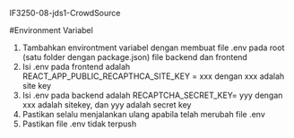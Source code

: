 IF3250-08-jds1-CrowdSource


#Environment Variabel
1. Tambahkan environtment variabel dengan membuat file .env pada root (satu folder dengan package.json) file backend dan frontend
2. Isi .env pada frontend adalah
REACT_APP_PUBLIC_RECAPTHCA_SITE_KEY = xxx
dengan xxx adalah site key
3. Isi .env pada backend adalah
  RECAPTCHA_SECRET_KEY= yyy
dengan xxx adalah sitekey, dan yyy adalah secret key
4. Pastikan selalu menjalankan ulang apabila telah merubah file .env
5. Pastikan file .env tidak terpush
